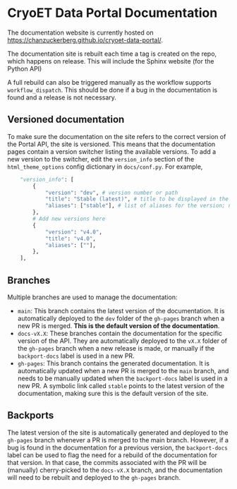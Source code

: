 # CryoET Data Portal Documentation

The documentation website is currently hosted on https://chanzuckerberg.github.io/cryoet-data-portal/.

The documentation site is rebuilt each time a tag is created on the repo, which happens on release. This will include the Sphinx website (for the Python API)

A full rebuild can also be triggered manually as the workflow supports `workflow_dispatch`. This should be done if a bug in the documentation is found and a release is not necessary.

## Versioned documentation

To make sure the documentation on the site refers to the correct version of the Portal API, the site is versioned. This
means that the documentation pages contain a version switcher listing the available versions. To add a new version to the
switcher, edit the `version_info` section of the `html_theme_options` config dictionary in `docs/conf.py`. For example,

```python
    "version_info": [
        {
            "version": "dev", # version number or path
            "title": "Stable (latest)", # title to be displayed in the dropdown
            "aliases": ["stable"], # list of aliases for the version; not needed for regular versions, only latest/stable
        },
        # Add new versions here
        {
            "version": "v4.0",
            "title": "v4.0",
            "aliases": [""],
        },
    ],
```

## Branches

Multiple branches are used to manage the documentation:
- `main`: This branch contains the latest version of the documentation. It is automatically deployed to the `dev` folder of the `gh-pages` branch when a new PR is merged. **This is the default version of the documentation**.
- `docs-vX.X`: These branches contain the documentation for the specific version of the API. They are automatically deployed to the `vX.X` folder of the `gh-pages` branch when a new release is made, or manually if the `backport-docs` label is used in a new PR.
- `gh-pages`: This branch contains the generated documentation. It is automatically updated when a new PR is merged to the `main` branch, and needs to be manually updated when the `backport-docs` label is used in a new PR. A symbolic link called `stable` points to the latest version of the documentation, making sure this is the default version of the site.

## Backports

The latest version of the site is automatically generated and deployed to the `gh-pages` branch whenever a PR is merged to the main branch. However, if a bug is found in the documentation for a previous version, the `backport-docs` label can be used to flag the need for a rebuild of the documentation for that version. In that case, the commits associated with the PR will be (manually) cherry-picked to the `docs-vX.X` branch, and the documentation will need to be rebuilt and deployed to the `gh-pages` branch.
